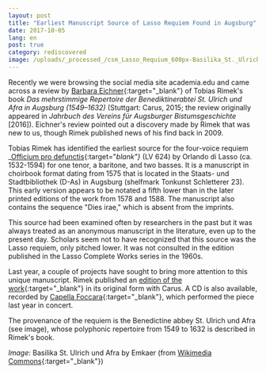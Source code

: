 ```yaml
---
layout: post
title: "Earliest Manuscript Source of Lasso Requiem Found in Augsburg"
date: 2017-10-05
lang: en
post: true
category: rediscovered
image: /uploads/_processed_/csm_Lasso_Requium_600px-Basilika_St._Ulrich_und_Afra_290bba65b4.jpg
---
```



Recently we were browsing the social media site academia.edu and came across a review by [Barbara Eichner](https://www.academia.edu/31048158/Review_of_Tobias_Rimek_Das_mehrstimmige_Repertoire_der_Benediktinerabtei_St._Ulrich_und_Afra_in_Augsburg_1549-1632_Carus_Verlag_Stuttgart_2015){:target="_blank"} of Tobias Rimek's book _Das mehrstimmige Repertoire der Benediktinerabtei St. Ulrich und Afra in Augsburg (1549–1632)_ (Stuttgart: Carus, 2015; the review originally appeared in _Jahrbuch des Vereins für Augsburger Bistumsgeschichte_ [2016]). Eichner's review pointed out a discovery made by Rimek that was new to us, though Rimek published news of his find back in 2009.

Tobias Rimek has identified the earliest source for the four-voice requiem _[Officium pro defunctis](https://lasso-handschriften.badw.de/search?id=lasso700){:target="_blank"}_ (LV 624) by Orlando di Lasso (ca. 1532-1594) for one tenor, a baritone, and two basses. It is a manuscript in choirbook format dating from 1575 that is located in the Staats- und Stadtbibliothek (D-As) in Augsburg (shelfmark Tonkunst Schletterer 23). This early version appears to be notated a fifth lower than in the later printed editions of the work from 1578 and 1588. The manuscript also contains the sequence "Dies irae," which is absent from the imprints.

This source had been examined often by researchers in the past but it was always treated as an anonymous manuscript in the literature, even up to the present day. Scholars seem not to have recognized that this source was the Lasso requiem, only pitched lower. It was not consulted in the edition published in the Lasso Complete Works series in the 1960s.

Last year, a couple of projects have sought to bring more attention to this unique manuscript. Rimek published an [edition of the work](https://www.carus-verlag.com/chor/geistliche-chormusik/orlando-di-lasso-requiem.html?&force_sid=1v8ae5i8pd6klnqp2v08kcjog0){:target="_blank"} in its original form with Carus. A CD is also available, recorded by [Capella Foccara](https://www.perfect-noise.de/deutsch/cds/){:target="_blank"}, which performed the piece last year in concert.

The provenance of the requiem is the Benedictine abbey St. Ulrich und Afra (see image), whose polyphonic repertoire from 1549 to 1632 is described in Rimek's book.

_Image_: Basilika St. Ulrich und Afra by Emkaer (from [Wikimedia Commons](https://commons.wikimedia.org/wiki/File:Basilika_St._Ulrich_und_Afra.jpg){:target="_blank"})





<script type="text/javascript">var switchTo5x=true;</script><script type="text/javascript" src="http://w.sharethis.com/button/buttons.js"></script><script type="text/javascript">stLight.options({publisher: "9b601438-1ce1-49d8-bfd7-9cff5df54c17", doNotHash: false, doNotCopy: false, hashAddressBar: false});</script>